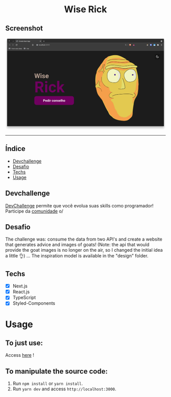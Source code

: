 <h1 align="center">
Wise Rick
</h1>

## Screenshot

<p align="center">
  <img src="./screenshot.png" width="800" />
</p>

<hr>

## Índice

* [Devchallenge](#devchallenge) 
* [Desafio](#desafio)
* [Techs](#techs)
* [Usage](#usage)

## Devchallenge
<a href="https://www.devchallenge.com.br/"> DevChallenge</a> permite que você evolua suas skills como programador! Participe da <a href="https://discord.gg/yvYXhGj">comunidade</a> o/

## Desafio

The challenge was: consume the data from two API's and create a website that generates advice and images of goats! (Note: the api that would provide the goat images is no longer on the air, so I changed the initial idea a little 👌) ... The inspiration model is available in the "design" folder.

## Techs

- [x] Next.js
- [x] React.js
- [x] TypeScript
- [x] Styled-Components

# Usage

## To just use:

Access [here]() !

## To manipulate the source code:

1. Run `npm install` or `yarn install`.<br />
2. Run `yarn dev` and access `http://localhost:3000`.<br />